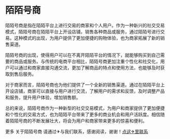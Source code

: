 # 陌陌号商

陌陌号商是指在陌陌平台上进行交易的商家和个人用户。作为一种新兴的社交交易模式，陌陌号商在陌陌平台上开设店铺，销售各种商品或服务，通过陌陌号进行交易。这种模式的出现，为用户提供了更加便捷的购物体验，也为商家拓展了新的销售渠道。

陌陌号商的出现，使得用户可以在不离开陌陌平台的情况下，就能够购买到自己需要的商品或服务。与传统的电商平台相比，陌陌号商更加注重个性化和社交化，用户可以通过和商家直接沟通交流，更加了解商品的特点和使用方法，也能够及时获取到售后服务。

对于商家而言，陌陌号商也为他们提供了一个全新的销售渠道。通过在陌陌平台上开设店铺，商家可以直接与用户进行交流，了解用户的需求和反馈，及时调整产品和服务，提升用户体验，增加销售额。

总的来说，陌陌号商作为一种新型的社交交易模式，为用户和商家提供了更加便捷和个性化的交易方式，也为陌陌平台带来了更多的商业机会和用户活跃度。相信随着陌陌号商的不断发展壮大，将会为用户和商家带来更多的惊喜和便利。

更多 关于陌陌号商 请通过✈与我们联系，感谢阅读，谢谢！[点这✈里联系](https://1.k02.cc)